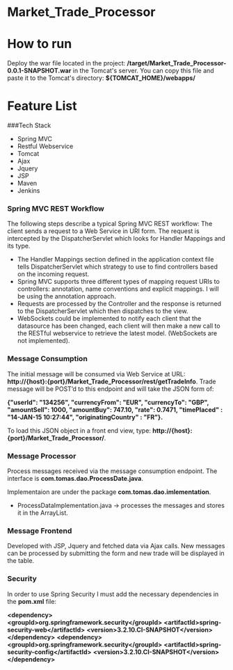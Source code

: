 # Market_Trade_Processor
# How to run
Deploy the war file located in the project: **/target/Market_Trade_Processor-0.0.1-SNAPSHOT.war** in the Tomcat's server. You can copy this file and paste it to the Tomcat's directory: **${TOMCAT_HOME}/webapps/**

# Feature List
###Tech Stack
- Spring MVC
- Restful Webservice
- Tomcat
- Ajax
- Jquery
- JSP
- Maven
- Jenkins

### Spring MVC REST Workflow
The following steps describe a typical Spring MVC REST workflow:
The client sends a request to a Web Service in URI form.
The request is intercepted by the DispatcherServlet which looks for Handler Mappings and its type.
- The Handler Mappings section defined in the application context file tells DispatcherServlet which strategy to use to find controllers based on the incoming request.
- Spring MVC supports three different types of mapping request URIs to controllers: annotation, name conventions and explicit mappings. I will be using the annotation approach.
- Requests are processed by the Controller and the response is returned to the DispatcherServlet which then dispatches to the view.
- WebSockets could be implemented to notify each client that the datasource has been changed, each client will then make a new call to the RESTful webservice to retrieve the latest model. (WebSockets are not implemented).

### Message Consumption
The initial message will be consumed via Web Service at URL: **http://{host}:{port}/Market_Trade_Processor/rest/getTradeInfo**. Trade message will be POST’d to this endpoint and will take the JSON form of:

**{"userId": "134256", "currencyFrom": "EUR", "currencyTo": "GBP", "amountSell": 1000, "amountBuy": 747.10, "rate": 0.7471, "timePlaced" : "14-JAN-15 10:27:44", "originatingCountry" : "FR"}.**

To load this JSON object in a front end view, type: **http://{host}:{port}/Market_Trade_Processor/**.

### Message Processor
Process messages received via the message consumption endpoint.
The interface is **com.tomas.dao.ProcessDate.java**.

Implementaion are under the package **com.tomas.dao.imlementation**.
- ProcessDataImplementation.java -> processes the messages and stores it in the ArrayList.

### Message Frontend
Developed with JSP, Jquery and fetched data via Ajax calls. New messages can be processed by submitting the form and new trade will be displayed in the table.

### Security
In order to use Spring Security I must add the necessary dependencies in the **pom.xml** file: 
  
  **\<dependency\>**  
  **\<groupId\>org.springframework.security\</groupId\>**
  **\<artifactId\>spring-security-web\</artifactId\>**
  **\<version\>3.2.10.CI-SNAPSHOT\</version\>**
  **\</dependency\>**
  **\<dependency\>**
  **\<groupId\>org.springframework.security\</groupId\>**
  **\<artifactId\>spring-security-config\</artifactId\>**
  **\<version\>3.2.10.CI-SNAPSHOT\</version\>**
  **\</dependency\>**

